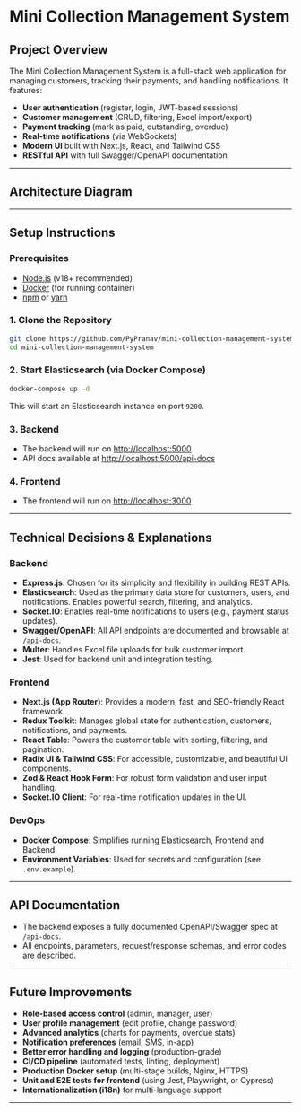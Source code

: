 # Mini Collection Management System

## Project Overview

The Mini Collection Management System is a full-stack web application for managing customers, tracking their payments, and handling notifications. It features:

- **User authentication** (register, login, JWT-based sessions)
- **Customer management** (CRUD, filtering, Excel import/export)
- **Payment tracking** (mark as paid, outstanding, overdue)
- **Real-time notifications** (via WebSockets)
- **Modern UI** built with Next.js, React, and Tailwind CSS
- **RESTful API** with full Swagger/OpenAPI documentation

---

## Architecture Diagram


---

## Setup Instructions

### Prerequisites

- [Node.js](https://nodejs.org/) (v18+ recommended)
- [Docker](https://www.docker.com/) (for running container)
- [npm](https://www.npmjs.com/) or [yarn](https://yarnpkg.com/)

### 1. Clone the Repository

```bash
git clone https://github.com/PyPranav/mini-collection-management-system
cd mini-collection-management-system
```

### 2. Start Elasticsearch (via Docker Compose)

```bash
docker-compose up -d
```

This will start an Elasticsearch instance on port `9200`.

### 3. Backend

- The backend will run on [http://localhost:5000](http://localhost:5000)
- API docs available at [http://localhost:5000/api-docs](http://localhost:5000/api-docs)

### 4. Frontend

- The frontend will run on [http://localhost:3000](http://localhost:3000)

---

## Technical Decisions & Explanations

### Backend

- **Express.js**: Chosen for its simplicity and flexibility in building REST APIs.
- **Elasticsearch**: Used as the primary data store for customers, users, and notifications. Enables powerful search, filtering, and analytics.
- **Socket.IO**: Enables real-time notifications to users (e.g., payment status updates).
- **Swagger/OpenAPI**: All API endpoints are documented and browsable at `/api-docs`.
- **Multer**: Handles Excel file uploads for bulk customer import.
- **Jest**: Used for backend unit and integration testing.

### Frontend

- **Next.js (App Router)**: Provides a modern, fast, and SEO-friendly React framework.
- **Redux Toolkit**: Manages global state for authentication, customers, notifications, and payments.
- **React Table**: Powers the customer table with sorting, filtering, and pagination.
- **Radix UI & Tailwind CSS**: For accessible, customizable, and beautiful UI components.
- **Zod & React Hook Form**: For robust form validation and user input handling.
- **Socket.IO Client**: For real-time notification updates in the UI.

### DevOps

- **Docker Compose**: Simplifies running Elasticsearch, Frontend and Backend.
- **Environment Variables**: Used for secrets and configuration (see `.env.example`).

---

## API Documentation

- The backend exposes a fully documented OpenAPI/Swagger spec at `/api-docs`.
- All endpoints, parameters, request/response schemas, and error codes are described.

---

## Future Improvements

- **Role-based access control** (admin, manager, user)
- **User profile management** (edit profile, change password)
- **Advanced analytics** (charts for payments, overdue stats)
- **Notification preferences** (email, SMS, in-app)
- **Better error handling and logging** (production-grade)
- **CI/CD pipeline** (automated tests, linting, deployment)
- **Production Docker setup** (multi-stage builds, Nginx, HTTPS)
- **Unit and E2E tests for frontend** (using Jest, Playwright, or Cypress)
- **Internationalization (i18n)** for multi-language support

---
